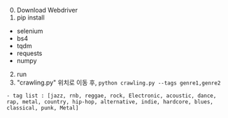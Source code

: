 0. Download Webdriver
1. pip install
  - selenium
  - bs4
  - tqdm
  - requests
  - numpy

2. run
  1. "crawling.py" 위치로 이동 후,
`python crawling.py --tags genre1,genre2`



    - tag list : [jazz, rnb, reggae, rock, Electronic, acoustic, dance, rap, metal, country, hip-hop, alternative, indie, hardcore, blues, classical, punk, Metal]
